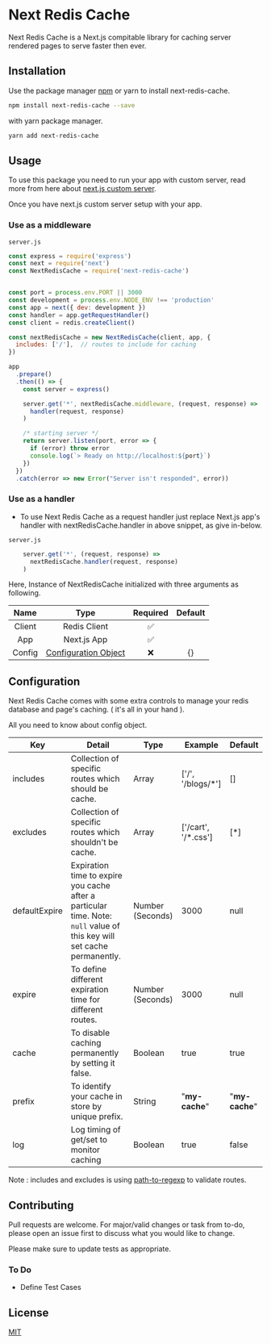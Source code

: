 # Next Redis Cache

Next Redis Cache is a Next.js compitable library for caching server rendered pages to serve faster then ever. 


## Installation

Use the package manager [npm](https://npmjs.com/) or yarn to install next-redis-cache.

```bash
npm install next-redis-cache --save
```

with yarn package manager.

```bash
yarn add next-redis-cache
```


## Usage

To use this package you need to run your app with custom server, read more from here about [next.js custom server](https://nextjs.org/docs/advanced-features/custom-server).

Once you have next.js custom server setup with your app.

### Use as a middleware

`server.js`

```js
const express = require('express')
const next = require('next')
const NextRedisCache = require('next-redis-cache')


const port = process.env.PORT || 3000
const development = process.env.NODE_ENV !== 'production'
const app = next({ dev: development })
const handler = app.getRequestHandler()
const client = redis.createClient()

const nextRedisCache = new NextRedisCache(client, app, {
  includes: ['/'],  // routes to include for caching
})

app
  .prepare()
  .then(() => {
    const server = express()

    server.get('*', nextRedisCache.middleware, (request, response) =>
      handler(request, response)
    )

    /* starting server */
    return server.listen(port, error => {
      if (error) throw error
      console.log(`> Ready on http://localhost:${port}`)
    })
  })
  .catch(error => new Error("Server isn't responded", error))

```

### Use as a handler

- To use Next Redis Cache as a request handler just replace Next.js app's handler with nextRedisCache.handler in above snippet, as give in-below.

`server.js`

```js
    server.get('*', (request, response) =>
      nextRedisCache.handler(request, response)
    )
```

Here, Instance of NextRedisCache initialized with three arguments as following.

|  Name  |          Type         | Required | Default |
|:------:|:---------------------:|:--------:|:--------:|
| Client |      Redis Client     |    ✅    |          |
|   App  |      Next.js App      |    ✅    |          |
| Config | [Configuration  Object](https://github.com/RajnishKatharotiya/next-redis-cache#configuration) |    ❌    |    {}    |


## Configuration
Next Redis Cache comes with some extra controls to manage your redis database and page's caching. ( it's all in your hand ). 

All you need to know about config object.

| Key           | Detail                                                                                                                  | Type             | Example             | Default        |
|---------------|-------------------------------------------------------------------------------------------------------------------------|------------------|---------------------|----------------|
| includes      | Collection of specific routes which should be cache.                                                                    | Array            | ['/', '/blogs/*']   | []             |
| excludes      | Collection of specific routes which shouldn't be cache.                                                                 | Array            | ['/cart', '/*.css'] | [*]            |
| defaultExpire | Expiration time to expire you cache after a particular time. Note: `null` value of this key will set cache permanently. | Number (Seconds) | 3000                | null           |
| expire        | To define different expiration time for different routes.                                                               | Number (Seconds) | 3000                | null           |
| cache         | To disable caching permanently by setting it false.                                                                     | Boolean          | true                | true           |
| prefix        | To identify your cache in store by unique prefix.                                                                       | String           | "__my-cache__"      | "__my-cache__" |
| log           | Log timing of get/set to monitor caching                                                                                | Boolean          | true                | false          |

Note : includes and excludes is using [path-to-regexp](https://www.npmjs.com/package/path-to-regexp) to validate routes.

## Contributing
Pull requests are welcome. For major/valid changes or task from to-do, please open an issue first to discuss what you would like to change.

Please make sure to update tests as appropriate.
 
### To Do
- Define Test Cases 


## License
[MIT](https://choosealicense.com/licenses/mit/)